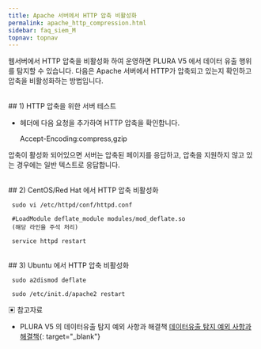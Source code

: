 ```yaml
---
title: Apache 서버에서 HTTP 압축 비활성화
permalink: apache_http_compression.html
sidebar: faq_siem_M
topnav: topnav
---
```


웹서버에서 HTTP 압축을 비활성화 하여 운영하면 PLURA V5 에서 데이터 유출 행위를 탐지할 수 있습니다.
다음은 Apache 서버에서 HTTP가 압축되고 있는지 확인하고 압축을 비활성화하는 방법입니다.

<br />
## 1) HTTP 압축을 위한 서버 테스트

- 헤더에 다음 요청을 추가하여 HTTP 압축을 확인합니다.

     Accept-Encoding:compress,gzip

 압축이 활성화 되어있으면 서버는 압축된 페이지를 응답하고, 압축을 지원하지 않고 있는 경우에는 일반 텍스트로 응답합니다.

 <br />
## 2) CentOS/Red Hat 에서 HTTP 압축 비활성화

     sudo vi /etc/httpd/conf/httpd.conf

     #LoadModule deflate_module modules/mod_deflate.so
     (해당 라인을 주석 처리)

     service httpd restart

<br />
## 3) Ubuntu 에서 HTTP 압축 비활성화

     sudo a2dismod deflate

     sudo /etc/init.d/apache2 restart

 

▣ 참고자료
- PLURA V5 의 데이터유출 탐지 예외 사항과 해결책
[데이터유출 탐지 예외 사항과 해결책](https://qubitsec.github.io/data_exfiltration_solution.html){: target="_blank"}